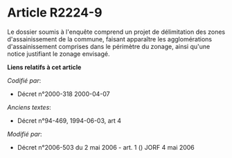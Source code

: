 # Article R2224-9

Le dossier soumis à l'enquête comprend un projet de délimitation des zones d'assainissement de la commune, faisant apparaître
les agglomérations d'assainissement comprises dans le périmètre du zonage, ainsi qu'une notice justifiant le zonage envisagé.

**Liens relatifs à cet article**

_Codifié par_:

  - Décret n°2000-318 2000-04-07

_Anciens textes_:

  - Décret n°94-469, 1994-06-03, art 4

_Modifié par_:

  - Décret n°2006-503 du 2 mai 2006 - art. 1 () JORF 4 mai 2006
